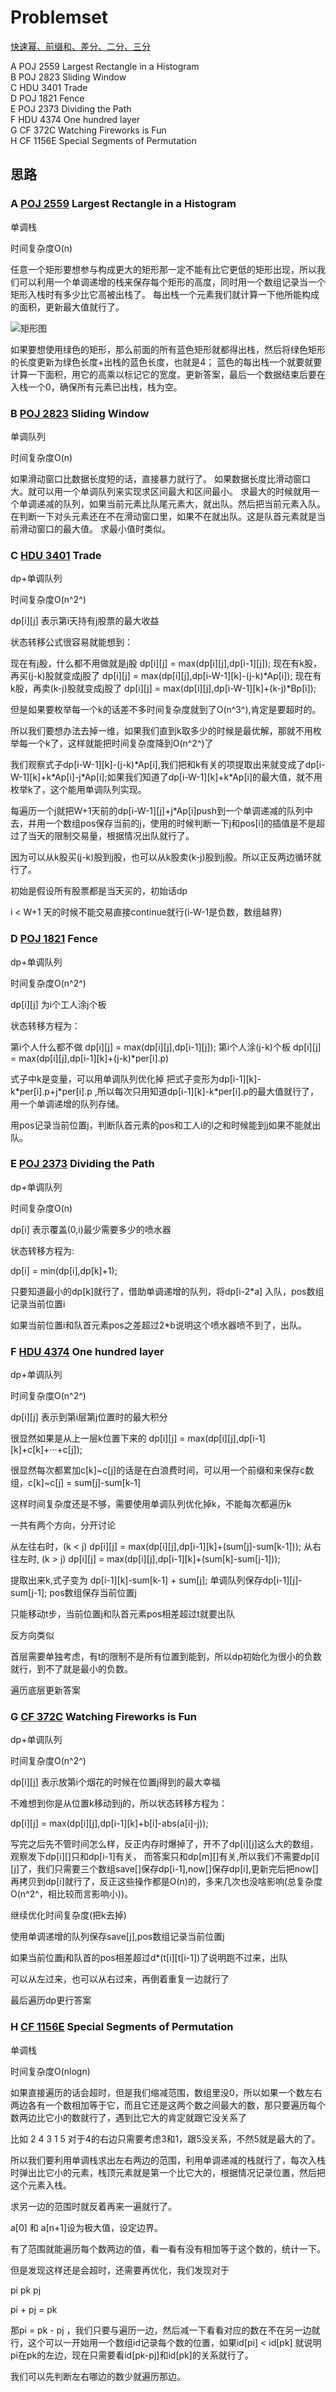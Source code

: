 # Problemset

[快速幂、前缀和、差分、二分、三分](https://vjudge.ppsucxtt.cn/contest/445350)

 A POJ 2559 Largest Rectangle in a Histogram  
 B POJ 2823 Sliding Window  
 C HDU 3401 Trade  
 D POJ 1821 Fence  
 E POJ 2373 Dividing the Path  
 F HDU 4374 One hundred layer  
 G CF 372C  Watching Fireworks is Fun  
 H CF 1156E Special Segments of Permutation  
 
## 思路
 
### A [POJ 2559](http://poj.org/problem?id=2559) Largest Rectangle in a Histogram  

单调栈

时间复杂度O(n)

任意一个矩形要想参与构成更大的矩形那一定不能有比它更低的矩形出现，所以我们可以利用一个单调递增的栈来保存每个矩形的高度，同时用一个数组记录当一个矩形入栈时有多少比它高被出栈了。
每出栈一个元素我们就计算一下他所能构成的面积，更新最大值就行了。

![矩形图](https://img-blog.csdnimg.cn/20210712133714766.png)

如果要想使用绿色的矩形，那么前面的所有蓝色矩形就都得出栈，然后将绿色矩形的长度更新为绿色长度+出栈的蓝色长度，也就是4；
蓝色的每出栈一个就要就要计算一下面积，用它的高乘以标记它的宽度。更新答案，最后一个数据结束后要在入栈一个0，确保所有元素已出栈，栈为空。

### B [POJ 2823](http://poj.org/problem?id=2823) Sliding Window  

单调队列

时间复杂度O(n)

如果滑动窗口比数据长度短的话，直接暴力就行了。
如果数据长度比滑动窗口大。就可以用一个单调队列来实现求区间最大和区间最小。
求最大的时候就用一个单调递减的队列，如果当前元素比队尾元素大，就出队。然后把当前元素入队。
在判断一下对头元素还在不在滑动窗口里，如果不在就出队。这是队首元素就是当前滑动窗口的最大值。
求最小值时类似。

### C [HDU 3401](https://acm.dingbacode.com/showproblem.php?pid=3401) Trade  

dp+单调队列

时间复杂度O(n^2^)

dp[i][j] 表示第i天持有j股票的最大收益

状态转移公式很容易就能想到：

现在有j股，什么都不用做就是j股    dp[i][j] = max(dp[i][j],dp[i-1][j]);
现在有k股，再买(j-k)股就变成j股了 dp[i][j] = max(dp[i][j],dp[i-W-1][k]-(j-k)*Ap[i]);
现在有k股，再卖(k-j)股就变成j股了 dp[i][j] = max(dp[i][j],dp[i-W-1][k]+(k-j)*Bp[i]);

但是如果要枚举每一个k的话差不多时间复杂度就到了O(n^3^),肯定是要超时的。

所以我们要想办法去掉一维，如果我们直到k取多少的时候是最优解，那就不用枚举每一个k了，这样就能把时间复杂度降到O(n^2^)了

我们观察式子dp[i-W-1][k]-(j-k)\*Ap[i],我们把和k有关的项提取出来就变成了dp[i-W-1][k]+k\*Ap[i]-j\*Ap[i];如果我们知道了dp[i-W-1][k]+k\*Ap[i]的最大值，就不用枚举k了，这个能用单调队列实现。

每遍历一个j就把W+1天前的dp[i-W-1][j]+j\*Ap[i]push到一个单调递减的队列中去，并用一个数组pos保存当前的j，使用的时候判断一下j和pos[i]的插值是不是超过了当天的限制交易量，根据情况出队就行了。

因为可以从k股买(j-k)股到j股，也可以从k股卖(k-j)股到j股。所以正反两边循环就行了。

初始是假设所有股票都是当天买的，初始话dp

i < W+1 天的时候不能交易直接continue就行(i-W-1是负数，数组越界)


### D [POJ 1821](http://poj.org/problem?id=1821) Fence  

dp+单调队列

时间复杂度O(n^2^)

dp[i][j] 为i个工人涂j个板

状态转移方程为：

第i个人什么都不做  dp[i][j] = max(dp[i][j],dp[i-1][j]);
第i个人涂(j-k)个板 dp[i][j] = max(dp[i][j],dp[i-1][k]+(j-k)\*per[i].p)

式子中k是变量，可以用单调队列优化掉 把式子变形为dp[i-1][k]-k\*per[i].p+j\*per[i].p ,所以每次只用知道dp[i-1][k]-k\*per[i].p的最大值就行了，用一个单调递增的队列存储。

用pos记录当前位置j，判断队首元素的pos和工人i的l之和时候能到j如果不能就出队。

### E [POJ 2373](http://poj.org/problem?id=2373) Dividing the Path  

dp+单调队列

时间复杂度O(n)

dp[i] 表示覆盖(0,i)最少需要多少的喷水器

状态转移方程为:

dp[i] = min(dp[i],dp[k]+1);

只要知道最小的dp[k]就行了，借助单调递增的队列，将dp[i-2*a] 入队，pos数组记录当前位置i

如果当前位置i和队首元素pos之差超过2*b说明这个喷水器喷不到了，出队。

### F [HDU 4374](https://acm.dingbacode.com/showproblem.php?pid=4374) One hundred layer

dp+单调队列

时间复杂度O(n^2^)

dp[i][j] 表示到第i层第j位置时的最大积分

很显然如果是从上一层k位置下来的  dp[i][j] = max(dp[i][j],dp[i-1][k]+c[k]+···+c[j]);

很显然每次都累加c[k]~c[j]的话是在白浪费时间，可以用一个前缀和来保存c数组，c[k]~c[j] = sum[j]-sum[k-1]

这样时间复杂度还是不够，需要使用单调队列优化掉k，不能每次都遍历k

一共有两个方向，分开讨论

从左往右时，(k < j)   dp[i][j] = max(dp[i][j],dp[i-1][k]+(sum[j]-sum[k-1]));
从右往左时, (k > j)   dp[i][j] = max(dp[i][j],dp[i-1][k]+(sum[k]-sum[j-1]));

提取出来k,式子变为 dp[i-1][k]-sum[k-1] + sum[j];  单调队列保存dp[i-1][j]-sum[j-1]; pos数组保存当前位置j

只能移动t步，当前位置j和队首元素pos相差超过t就要出队

反方向类似

首层需要单独考虑，有t的限制不是所有位置到能到，所以dp初始化为很小的负数就行，到不了就是最小的负数。

遍历底层更新答案



### G [CF 372C](https://codeforces.com/problemset/problem/372/C) Watching Fireworks is Fun  

dp+单调队列

时间复杂度O(n^2^)

dp[i][j] 表示放第i个烟花的时候在位置j得到的最大幸福

不难想到你是从位置k移动到j的，所以状态转移方程为：

dp[i][j] = max(dp[i][j],dp[i-1][k]+b[i]-abs(a[i]-j));

写完之后先不管时间怎么样，反正内存时爆掉了，开不了dp[i][j]这么大的数组，观察发下dp[i][]只和dp[i-1]有关，
而答案只和dp[m][]有关,所以我们不需要dp[i][j]了，我们只需要三个数组save[]保存dp[i-1],now[]保存dp[i],更新完后把now[]再拷贝到dp[i]就行了，反正这些操作都是O(n)的，多来几次也没啥影响(总复杂度O(n^2^，相比较而言影响小))。

继续优化时间复杂度(把k去掉)

使用单调递增的队列保存save[j],pos数组记录当前位置j

如果当前位置j和队首的pos相差超过d\*(t[i][t[i-1])了说明跑不过来，出队

可以从左过来，也可以从右过来，再倒着重复一边就行了

最后遍历dp更行答案

### H [CF 1156E](https://codeforces.com/problemset/problem/1156/E) Special Segments of Permutation  
 
单调栈

时间复杂度O(nlogn)

如果直接遍历的话会超时，但是我们缩减范围，数组里没0，所以如果一个数左右两边各有一个数相加等于它，而且它还是这两个数之间最大的数，那只要遍历每个数两边比它小的数就行了，遇到比它大的肯定就跟它没关系了

比如 2  4  3 1 5     对于4的右边只需要考虑3和1，跟5没关系，不然5就是最大的了。

所以我们要利用单调栈求出左右两边的范围，利用单调递减的栈就行了，每次入栈时弹出比它小的元素，栈顶元素就是第一个比它大的，根据情况记录位置，然后把这个元素入栈。

求另一边的范围时就反着再来一遍就行了。

a[0] 和 a[n+1]设为极大值，设定边界。

有了范围就能遍历每个数两边的值，看一看有没有相加等于这个数的，统计一下。

但是发现这样还是会超时，还需要再优化，我们发现对于 

pi  pk  pj

pi + pj = pk

那pi = pk - pj ，我们只要与遍历一边，然后减一下看看对应的数在不在另一边就行，这个可以一开始用一个数组id记录每个数的位置，如果id[pi] < id[pk] 就说明pi在pk的左边，现在只需要看id[pk-pj]和id[pk]的关系就行了。

我们可以先判断左右哪边的数少就遍历那边。
